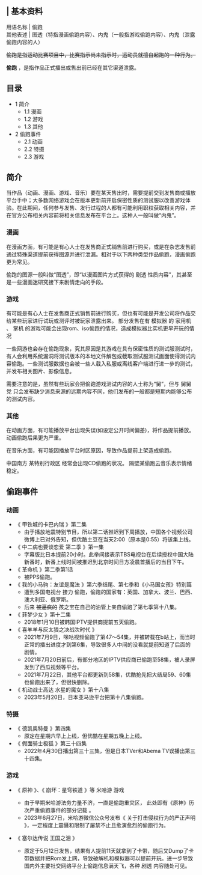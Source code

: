 |  **基本资料**  
---  
用语名称  |  偷跑   
其他表述  |  图透（特指漫画偷跑内容）、内鬼（一般指游戏偷跑内容）、内鬼（泄露偷跑内容的人）   
  
~~偷跑是指运动比赛项目中，比赛指示尚未指示时，运动员就擅自起跑的一种行为。~~

**偷跑** ，是指作品正式播出或售出前已经在其它渠道泄露。

##  目录

  * 1  简介 
    * 1.1  漫画 
    * 1.2  游戏 
    * 1.3  其他 
  * 2  偷跑事件 
    * 2.1  动画 
    * 2.2  特摄 
    * 2.3  游戏 

##  简介

当作品（动画、漫画、游戏、音乐）要在某天售出时，需要提前交到发售商或播放平台手中；大多数网络游戏会在版本更新前开启保密性质的测试服以改善游戏体验。在此期间，任何参与发售、发行过程的人都有可能利用职权获取相关内容，并在官方公布相关内容前将相关信息发布在平台上。这种人一般叫做“内鬼”。

###  漫画

在漫画方面，有可能是有心人士在发售商正式销售前进行购买，或是在杂志发售前通过特殊渠道提前获得图源并进行泄漏。相对于以下两种类型作品偷跑，漫画偷跑更为常见。

偷跑的图源一般叫做“图透”，即“以漫画图片方式获得的  剧透  性质内容”，其甚至是一些漫画迷研究接下来剧情走向的手段。

###  游戏

有可能是有心人士在发售商正式销售前进行购买，但也有可能是开发公司将作品交给某些玩家进行试玩或测评时被玩家泄露出来。  部分发售在有  模拟器  的  家用机
、  掌机  的游戏可能会出现rom、iso偷跑的情况，造成模拟器比实机更早开玩的情况

一些网游也会存在偷跑现象，究其原因是其游戏在具有保密性质的测试服测试时，有人会利用系统漏洞将测试版本的本地文件解包或截取测试服测试画面使得测试内容偷跑。一些测试服数据也会被一些人载入私服或离线客户端进行进一步的测试，并发布相关图片、影像信息。

需要注意的是，虽然有些玩家会把偷跑游戏测试内容的人士称为“舅”，但与  舅舅党
只会发布缺少消息来源的远期内容不同，他们发布的一般都是短期内能够公布的测试内容。

###  其他

在动画方面，有可能播放平台出现失误(如设定公开时间偏差)，将作品提前播放。动画偷跑后果更为严重。

在音乐方面，有可能因播放平台时区原因，导致作品提前上架造成偷跑。

中国南方  某特别行政区  经常会出现CD偷跑的状况。  隔壁某偷跑云音乐表示情绪稳定。

##  偷跑事件

###  动画

  * 《  甲铁城的卡巴内瑞  》第二集 
    * 由于播放地震特别节目，所以第二话推迟到下周播放，中国各个视频公司微博上已对外告知，但优酷土豆在当天2:00（原本是0:55）将该集上线。 
  * 《  中二病也要谈恋爱 第二季  》第一集 
    * 字幕版比日本提前20小时。此举间接表示TBS电视台在后续授权中国大陆新番时，新番上线时间被推迟到北京时间日方凌晨首播后的当日下午。 
  * 《  革命机  》第二季第1话 
    * 被PPS偷跑。 
  * 《  我的小马驹：友谊是魔法  》第六季结尾、第七季和《小马国女孩》特别篇 
    * 遭到多国电视台  接力  偷跑，偷跑的国家有：英国、加拿大、波兰、巴西、澳大利亚、俄罗斯。 
    * 后来 ~~被逼疯的~~ 孩之宝在自己的油管上亲自偷跑了第七季第十八集。 
  * 《  菲梦少女  》第十二集 
    * 2018年1月10日被韩国IPTV提供商提前五天偷跑。 
  * 《  喜羊羊与灰太狼之决战次时代  》 
    * 2021年7月9日，咪咕视频偷跑了第47～54集，并被转载在b站上，而当时正常的播出进度才到第6集，导致很多人中间的没看就提前知道了后面的剧情。 
    * 2021年7月20日前后，有部分地区的IPTV供应商已偷跑至58集，被人录屏发到了西瓜视频等平台。 
    * 2021年7月22日，其他平台都更新到58集，优酷抢先把大结局59、60集也偷跑出来了，但很快删除。 
  * 《  机动战士高达 水星的魔女  》第十八集 
    * 2023年5月20日，日本亚马逊平台把第十八集偷跑。 

###  特摄

  * 《  德凯奥特曼  》第四集 
    * 原定在星期六早上上线，但优酷在星期五晚上上线。 
  * 《  假面骑士极狐  》第三十四集 
    * 2022年4月30日播出第三十三集，但是日本TVer和Abema TV误播出第三十四集。 

###  游戏

  * 《  原神  》、《  崩坏：星穹铁道  》等  米哈游  游戏 
    * 由于早期米哈游法务力量不济，一直是偷跑重灾区，  此处即有《原神》历次严重偷跑事件的部分记载  。 
    * 2023年6月27日，米哈游微信公众号发布《  关于打击侵权行为的严正声明  》，一定程度上震慑和限制了屡禁不止且愈演愈烈的偷跑行为。 

  * 《  塞尔达传说 王国之泪  》 
    * 原定于5月12日发售，结果有人提前11天就拿到了卡带，随后又Dump了卡带数据并把Rom发上网，导致破解机和模拟器可以提前开玩。进一步导致国内外主要社交网络平台上偷跑信息满天飞，各种  剧透  内容随处可见。 

